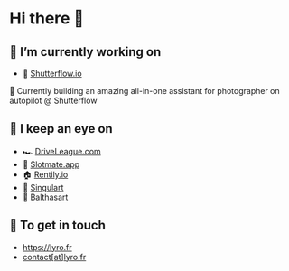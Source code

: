 # Hi there 👋

## 🔭 I’m currently working on

- 📸 [Shutterflow.io](https://shutterflow.io)

🚀 Currently building an amazing all-in-one assistant for photographer on autopilot @ Shutterflow

## 👀 I keep an eye on

- 🏎️ [DriveLeague.com](https://driveleague.com)
- 📅 [Slotmate.app](https://slotmate.app)
- 🏠 [Rentily.io](https://rentily.io)
- 🎨 [Singulart](https://singulart.com)
- 🎨 [Balthasart](https://balthasart.com)

## 🤝 To get in touch
- https://lyro.fr
- [contact[at]lyro.fr](mailto:contact@lyro.fr)

<!--
**Lyro1/Lyro1** is a ✨ _special_ ✨ repository because its `README.md` (this file) appears on your GitHub profile.

Here are some ideas to get you started:

-  ...
- 🌱 I’m currently learning ...
- 👯 I’m looking to collaborate on ...
- 🤔 I’m looking for help with ...
- 💬 Ask me about ...
- 📫 How to reach me: ...
- 😄 Pronouns: ...
- ⚡ Fun fact: ...
-->

